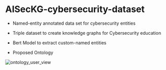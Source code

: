# AISecKG-cybersecurity-dataset
 * Named-entity annotated data set for cybersecurity entities 
 * Triple dataset to create knowledge graphs for Cybersecurity education
 * Bert Model to extract custom-named entities
 
 * Proposed Ontology 


 ![ontology_user_view](https://user-images.githubusercontent.com/54346120/223224352-f4c5dfea-b843-4ecb-908b-62f1fd51faa5.png)
